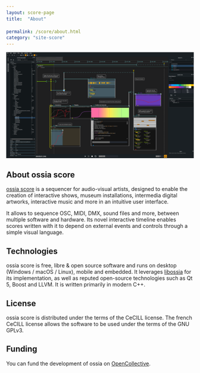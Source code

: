 ```yaml
---
layout: score-page
title:  "About"

permalink: /score/about.html
category: "site-score"
---
```


<img class="post-image" src="/assets/score.png" />

## About ossia score
[ossia score](https://github.com/ossia/score) is a sequencer for audio-visual artists, designed to enable the creation of interactive shows, museum installations, intermedia digital artworks, interactive music and more in an intuitive user interface.

It allows to sequence OSC, MIDI, DMX, sound files and more, between multiple software and hardware. 
Its novel interactive timeline enables scores written with it to depend on external events and controls through a simple visual language.

## Technologies
ossia score is free, libre & open source software and runs on desktop (Windows / macOS / Linux), mobile and embedded. 
It leverages [libossia](../site-libossia/about.html) for its implementation, as well as reputed open-source technologies such as Qt 5, Boost and LLVM. It is written primarily in modern C++.

## License
ossia score is distributed under the terms of the CeCILL license. The french CeCILL license allows the software to be used under the terms of the GNU GPLv3.

## Funding
You can fund the development of ossia on [OpenCollective](https://opencollective.com/ossia).